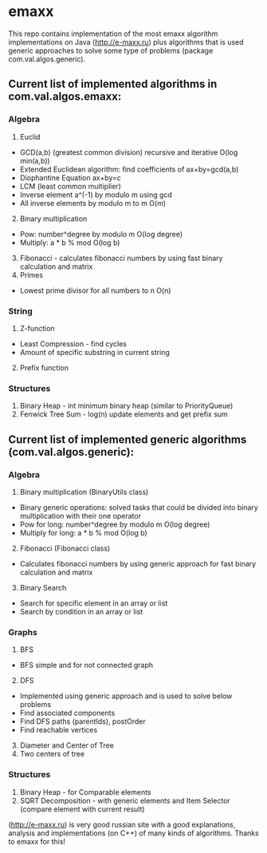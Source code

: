 # emaxx
This repo contains implementation of the most emaxx algorithm
implementations on Java (http://e-maxx.ru) plus algorithms that is used
generic approaches to solve some type of problems (package com.val.algos.generic).

## Current list of implemented algorithms in com.val.algos.emaxx:
### Algebra
1. Euclid
  * GCD(a,b) (greatest common division) recursive and iterative O(log min(a,b))
  * Extended Euclidean algorithm: find coefficients of ax+by=gcd(a,b)
  * Diophantine Equation ax+by=c
  * LCM (least common multiplier)
  * Inverse element a^(-1) by modulo m using gcd
  * All inverse elements by modulo m to m O(m)
2. Binary multiplication
  * Pow: number^degree by modulo m O(log degree)
  * Multiply: a * b % mod  O(log b)
3. Fibonacci - calculates fibonacci numbers by using fast binary calculation and matrix
4. Primes
  * Lowest prime divisor for all numbers to n O(n)

### String
1. Z-function
  * Least Compression - find cycles
  * Amount of specific substring in current string
2. Prefix function

### Structures
1. Binary Heap - int minimum binary heap (similar to PriorityQueue)
2. Fenwick Tree Sum - log(n) update elements and get prefix sum


## Current list of implemented generic algorithms (com.val.algos.generic):
### Algebra
1. Binary multiplication (BinaryUtils class)
  * Binary generic operations: solved tasks that could be divided into binary multiplication with their one operator
  * Pow for long: number^degree by modulo m O(log degree)
  * Multiply for long: a * b % mod  O(log b)
2. Fibonacci (Fibonacci class)
  * Calculates fibonacci numbers by using generic approach for fast binary calculation and matrix
3. Binary Search
  * Search for specific element in an array or list
  * Search by condition in an array or list

### Graphs
1. BFS
  * BFS simple and for not connected graph
2. DFS
  * Implemented using generic approach and is used to solve below problems
  * Find associated components
  * Find DFS paths (parentIds), postOrder
  * Find reachable vertices
3. Diameter and Center of Tree
5. Two centers of tree

### Structures
1. Binary Heap - for Comparable elements
2. SQRT Decomposition - with generic elements and Item Selector (compare element with current result)

(http://e-maxx.ru) is very good russian site with a good explanations, analysis and implementations (on C++) of many kinds of algorithms.
Thanks to emaxx for this!
